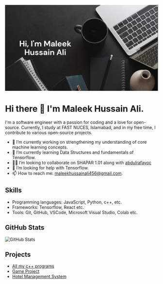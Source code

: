 <img src= "github-readme-picture.png" alt= "github-profile-picture">

# Hi there 👋 I'm Maleek Hussain Ali. 

<p>I'm a software engineer with a passion for coding and a love for open-source. Currently, I study at FAST NUCES, Islamabad, and in my free time, I contribute to various open-source projects.</p>


- 🔭 I’m currently working on strengthening my understanding of core machine learning concepts.
- 🌱 I’m currently learning Data Structures and fundamentals of Tensorflow.
- 👨‍💻 I’m looking to collaborate on SHAPAR 1.01 along with [abdulrafayoc](https://github.com/abdulrafayoc)
- 🤔 I’m looking for help with Tensorflow.
- 📫 How to reach me: maleekhussainali456@gmail.com.

<h2>Skills</h2>
<ul>
  <li>Programming languages: JavaScript, Python, c++, etc.</li>
  <li>Frameworks: Tensorflow, React etc.</li>
  <li>Tools: Git, GitHub, VSCode, Microsoft Visual Studio, Colab etc. </li>
</ul>

<h2>GitHub Stats</h2>
<p>
  <img src="https://github-readme-stats.vercel.app/api?username=MaleekNoob&show_icons=true&theme=radical" alt="GitHub Stats">
</p>

<h2>Projects</h2>
<ul>
  <li><a href="https://github.com/MaleekNoob/cpp-programs">All my c++ programs</a></li>
  <li><a href="https://github.com/MaleekNoob/game_project">Game Project</a></li>
  <li><a href="https://github.com/MaleekNoob/Hotel-management">Hotel Management System</a></li>
</ul>
